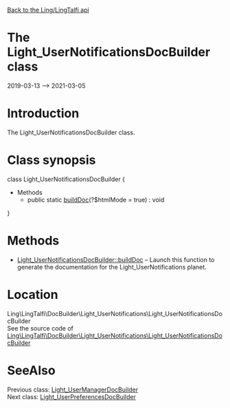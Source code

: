 [Back to the Ling/LingTalfi api](https://github.com/lingtalfi/LingTalfi/blob/master/doc/api/Ling/LingTalfi.md)



The Light_UserNotificationsDocBuilder class
================
2019-03-13 --> 2021-03-05






Introduction
============

The Light_UserNotificationsDocBuilder class.



Class synopsis
==============


class <span class="pl-k">Light_UserNotificationsDocBuilder</span>  {

- Methods
    - public static [buildDoc](https://github.com/lingtalfi/LingTalfi/blob/master/doc/api/Ling/LingTalfi/DocBuilder/Light_UserNotifications/Light_UserNotificationsDocBuilder/buildDoc.md)(?$htmlMode = true) : void

}






Methods
==============

- [Light_UserNotificationsDocBuilder::buildDoc](https://github.com/lingtalfi/LingTalfi/blob/master/doc/api/Ling/LingTalfi/DocBuilder/Light_UserNotifications/Light_UserNotificationsDocBuilder/buildDoc.md) &ndash; Launch this function to generate the documentation for the Light_UserNotifications planet.





Location
=============
Ling\LingTalfi\DocBuilder\Light_UserNotifications\Light_UserNotificationsDocBuilder<br>
See the source code of [Ling\LingTalfi\DocBuilder\Light_UserNotifications\Light_UserNotificationsDocBuilder](https://github.com/lingtalfi/LingTalfi/blob/master/DocBuilder/Light_UserNotifications/Light_UserNotificationsDocBuilder.php)



SeeAlso
==============
Previous class: [Light_UserManagerDocBuilder](https://github.com/lingtalfi/LingTalfi/blob/master/doc/api/Ling/LingTalfi/DocBuilder/Light_UserManager/Light_UserManagerDocBuilder.md)<br>Next class: [Light_UserPreferencesDocBuilder](https://github.com/lingtalfi/LingTalfi/blob/master/doc/api/Ling/LingTalfi/DocBuilder/Light_UserPreferences/Light_UserPreferencesDocBuilder.md)<br>
